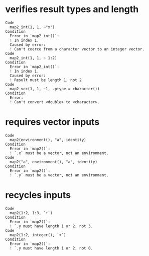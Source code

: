 # verifies result types and length

    Code
      map2_int(1, 1, ~"x")
    Condition
      Error in `map2_int()`:
      ! In index 1.
      Caused by error:
      ! Can't coerce from a character vector to an integer vector.
    Code
      map2_int(1, 1, ~ 1:2)
    Condition
      Error in `map2_int()`:
      ! In index 1.
      Caused by error:
      ! Result must be length 1, not 2
    Code
      map2_vec(1, 1, ~1, .ptype = character())
    Condition
      Error:
      ! Can't convert <double> to <character>.

# requires vector inputs

    Code
      map2(environment(), "a", identity)
    Condition
      Error in `map2()`:
      ! `.x` must be a vector, not an environment.
    Code
      map2("a", environment(), "a", identity)
    Condition
      Error in `map2()`:
      ! `.y` must be a vector, not an environment.

# recycles inputs

    Code
      map2(1:2, 1:3, `+`)
    Condition
      Error in `map2()`:
      ! `.y must have length 1 or 2, not 3.
    Code
      map2(1:2, integer(), `+`)
    Condition
      Error in `map2()`:
      ! `.y must have length 1 or 2, not 0.

